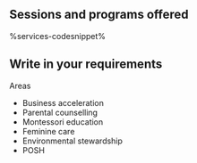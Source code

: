 ## Sessions and programs offered

%services-codesnippet%

<!--more-->
<!--start-engage-->

## Write in your requirements

Areas

* Business acceleration
* Parental counselling
* Montessori education
* Feminine care
* Environmental stewardship
* POSH
